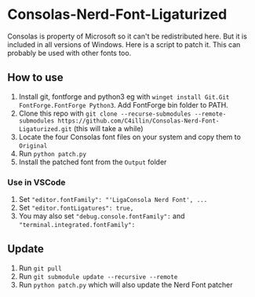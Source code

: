 # Consolas-Nerd-Font-Ligaturized

Consolas is property of Microsoft so it can't be redistributed here. But it is included in all versions of Windows. Here is a script to patch it. This can probably be used with other fonts too.

## How to use

1. Install git, fontforge and python3 eg with `winget install Git.Git FontForge.FontForge Python3`. Add FontForge bin folder to PATH.
2. Clone this repo with `git clone --recurse-submodules --remote-submodules https://github.com/C4illin/Consolas-Nerd-Font-Ligaturized.git` (this will take a while)
3. Locate the four Consolas font files on your system and copy them to `Original`
4. Run `python patch.py`
5. Install the patched font from the `Output` folder

### Use in VSCode

1. Set `"editor.fontFamily": "'LigaConsola Nerd Font', ...`
2. Set `"editor.fontLigatures": true,`
3. You may also set `"debug.console.fontFamily":` and `"terminal.integrated.fontFamily":`

## Update

1. Run `git pull`
2. Run `git submodule update --recursive --remote`
3. Run `python patch.py` which will also update the Nerd Font patcher
